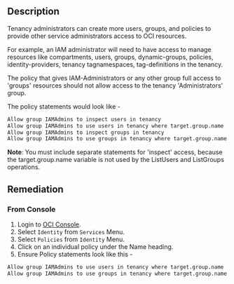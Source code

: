 ## Description

Tenancy administrators can create more users, groups, and policies to provide other service administrators access to OCI resources.

For example, an IAM administrator will need to have access to manage resources like compartments, users, groups, dynamic-groups, policies, identity-providers, tenancy tagnamespaces, tag-definitions in the tenancy.

The policy that gives IAM-Administrators or any other group full access to 'groups' resources should not allow access to the tenancy 'Administrators' group.

The policy statements would look like -

```bash
Allow group IAMAdmins to inspect users in tenancy
Allow group IAMAdmins to use users in tenancy where target.group.name != 'Administrators'
Allow group IAMAdmins to inspect groups in tenancy
Allow group IAMAdmins to use groups in tenancy where target.group.name != 'Administrators'
```

**Note**: You must include separate statements for 'inspect' access, because the target.group.name variable is not used by the ListUsers and ListGroups operations.

## Remediation

### From Console

1. Login to [OCI Console](https://www.oracle.com/cloud/).
2. Select `Identity` from `Services` Menu.
3. Select `Policies` from `Identity` Menu.
4. Click on an individual policy under the Name heading.
5. Ensure Policy statements look like this -

```bash
Allow group IAMAdmins to use users in tenancy where target.group.name != 'Administrators'
Allow group IAMAdmins to use groups in tenancy where target.group.name != 'Administrators'
```
